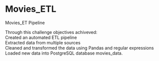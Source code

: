 # Movies_ETL
Movies_ET Pipeline


Through this challenge objectives achiveved:<br>
  Created an automated ETL pipeline <br>
  Extracted data from multiple sources <br>
  Cleaned and transformed the data using Pandas and regular expressions <br>
  Loaded new data into PostgreSQL database movies_data.<br>
